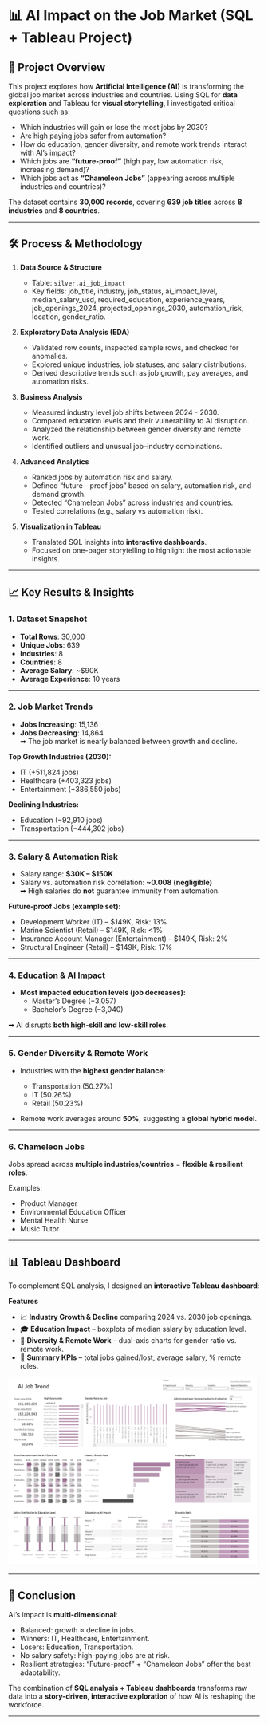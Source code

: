 # 📊 AI Impact on the Job Market (SQL + Tableau Project)

## 🔎 Project Overview
This project explores how **Artificial Intelligence (AI)** is transforming the global job market across industries and countries. Using SQL for **data exploration** and Tableau for **visual storytelling**, I investigated critical questions such as:
- Which industries will gain or lose the most jobs by 2030?  
- Are high paying jobs safer from automation?  
- How do education, gender diversity, and remote work trends interact with AI’s impact?  
- Which jobs are **“future-proof”** (high pay, low automation risk, increasing demand)?  
- Which jobs act as **“Chameleon Jobs”** (appearing across multiple industries and countries)?  

The dataset contains **30,000 records**, covering **639 job titles** across **8 industries** and **8 countries**.

---

## 🛠️ Process & Methodology
1. **Data Source & Structure**  
   - Table: `silver.ai_job_impact`  
   - Key fields: job_title, industry, job_status, ai_impact_level, median_salary_usd, required_education, experience_years, job_openings_2024, projected_openings_2030, automation_risk, location, gender_ratio.  

2. **Exploratory Data Analysis (EDA)**  
   - Validated row counts, inspected sample rows, and checked for anomalies.  
   - Explored unique industries, job statuses, and salary distributions.  
   - Derived descriptive trends such as job growth, pay averages, and automation risks.  

3. **Business Analysis**  
   - Measured industry level job shifts between 2024 - 2030.  
   - Compared education levels and their vulnerability to AI disruption.  
   - Analyzed the relationship between gender diversity and remote work.  
   - Identified outliers and unusual job–industry combinations.  

4. **Advanced Analytics**  
   - Ranked jobs by automation risk and salary.  
   - Defined “future - proof jobs” based on salary, automation risk, and demand growth.  
   - Detected “Chameleon Jobs” across industries and countries.  
   - Tested correlations (e.g., salary vs automation risk).  

5. **Visualization in Tableau**  
   - Translated SQL insights into **interactive dashboards**.  
   - Focused on one-pager storytelling to highlight the most actionable insights.  

---

## 📈 Key Results & Insights

### 1. Dataset Snapshot
- **Total Rows**: 30,000  
- **Unique Jobs**: 639  
- **Industries**: 8  
- **Countries**: 8  
- **Average Salary**: ~$90K  
- **Average Experience**: 10 years  

---

### 2. Job Market Trends
- **Jobs Increasing**: 15,136  
- **Jobs Decreasing**: 14,864  
➡ The job market is nearly balanced between growth and decline.  

**Top Growth Industries (2030):**  
- IT (+511,824 jobs)  
- Healthcare (+403,323 jobs)  
- Entertainment (+386,550 jobs)  

**Declining Industries:**  
- Education (−92,910 jobs)  
- Transportation (−444,302 jobs)  

---

### 3. Salary & Automation Risk
- Salary range: **$30K – $150K**  
- Salary vs. automation risk correlation: **~0.008 (negligible)**  
➡ High salaries do **not** guarantee immunity from automation.  

**Future-proof Jobs (example set):**  
- Development Worker (IT) – $149K, Risk: 13%  
- Marine Scientist (Retail) – $149K, Risk: <1%  
- Insurance Account Manager (Entertainment) – $149K, Risk: 2%  
- Structural Engineer (Retail) – $149K, Risk: 17%  

---

### 4. Education & AI Impact
- **Most impacted education levels (job decreases):**  
  - Master’s Degree (−3,057)  
  - Bachelor’s Degree (−3,040)  

➡ AI disrupts **both high-skill and low-skill roles**.  

---

### 5. Gender Diversity & Remote Work
- Industries with the **highest gender balance**:  
  - Transportation (50.27%)  
  - IT (50.26%)  
  - Retail (50.23%)  

- Remote work averages around **50%**, suggesting a **global hybrid model**.  

---

### 6. Chameleon Jobs
Jobs spread across **multiple industries/countries** = **flexible & resilient roles**.  

Examples:  
- Product Manager  
- Environmental Education Officer  
- Mental Health Nurse  
- Music Tutor  
 

---

## 📊 Tableau Dashboard
To complement SQL analysis, I designed an **interactive Tableau dashboard**:  

**Features**  
- 📈 **Industry Growth & Decline** comparing 2024 vs. 2030 job openings.  
- 🎓 **Education Impact** – boxplots of median salary by education level.  
- 👥 **Diversity & Remote Work** – dual-axis charts for gender ratio vs. remote work.  
- 📌 **Summary KPIs** – total jobs gained/lost, average salary, % remote roles.  

[![AI Job Impact Dashboard](https://github.com/ghazalayobi/data-projects/blob/main/ai_job_impact/docs/ai_job_trend.png)](https://public.tableau.com/views/AIJobTrendMOMMakeOverMondayMOM2025VOTD/Dashboard1?:language=en-US&:sid=&:redirect=auth&:display_count=n&:origin=viz_share_link)

---

## 🚀 Conclusion
AI’s impact is **multi-dimensional**:
- Balanced: growth ≈ decline in jobs.  
- Winners: IT, Healthcare, Entertainment.  
- Losers: Education, Transportation.  
- No salary safety: high-paying jobs are at risk.  
- Resilient strategies: “Future-proof” + “Chameleon Jobs” offer the best adaptability.  

The combination of **SQL analysis + Tableau dashboards** transforms raw data into a **story-driven, interactive exploration** of how AI is reshaping the workforce.  

---

